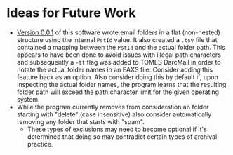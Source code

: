 # Ideas for Future Work

- [Version 0.0.1](https://github.com/StateArchivesOfNorthCarolina/tomes-pst-extractor/commit/d3e8e6fe87da2048947370bdae0522e9b3298128#diff-34cffdae1474e839ffac88fe019a0155) of this software wrote email folders in a flat (non-nested) structure using the internal `PstId` value. It also created a `.tsv` file that contained a mapping between the `PstId` and the actual folder path. This appears to have been done to avoid issues with illegal path characters and subsequently a `-tt` flag was added to TOMES DarcMail in order to notate the actual folder names in an EAXS file. Consider adding this feature back as an option. Also consider doing this by default if, upon inspecting the actual folder names, the program learns that the resulting folder path will exceed the path character limit for the given operating system.
- While the program currently removes from consideration an folder starting with "delete" (case insensitive) also consider automatically removing any folder that starts with "spam".
	- These types of exclusions may need to become optional if it's determined that doing so may contradict certain types of archival practice.
